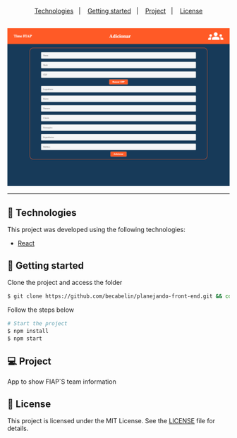 <p align="center">
  <a href="#-technologies">Technologies</a>&nbsp;&nbsp;&nbsp;|&nbsp;&nbsp;&nbsp;
  <a href="#-getting-started">Getting started</a>&nbsp;&nbsp;&nbsp;|&nbsp;&nbsp;&nbsp;
  <a href="#-project">Project</a>&nbsp;&nbsp;&nbsp;|&nbsp;&nbsp;&nbsp;
  <a href="#-license">License</a>
</p>

<br>

<div align="center">
  <img alt="TimePreview" src="src/assets/preview.png">
</div>

---

## 🧪 Technologies

This project was developed using the following technologies:

-   [React](https://react.dev/)

## 🚀 Getting started

Clone the project and access the folder

```bash
$ git clone https://github.com/becabelin/planejando-front-end.git && cd planejando-front-end
```

Follow the steps below

```bash
# Start the project
$ npm install
$ npm start
```

## 💻 Project

App to show FIAP`S team information

## 📝 License

This project is licensed under the MIT License. See the [LICENSE](LICENSE.md) file for details.
